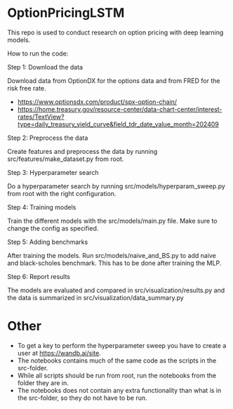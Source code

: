 # OptionPricingLSTM
This repo is used to conduct research on option pricing with deep learning models.

How to run the code:

Step 1: Download the data

Download data from OptionDX for the options data and from FRED for the risk free rate.
- https://www.optionsdx.com/product/spx-option-chain/
- https://home.treasury.gov/resource-center/data-chart-center/interest-rates/TextView?type=daily_treasury_yield_curve&field_tdr_date_value_month=202409

Step 2: Preprocess the data

Create features and preprocess the data by running src/features/make_dataset.py from root.

Step 3: Hyperparameter search

Do a hyperparameter search by running src/models/hyperparam_sweep.py from root with the right configuration.

Step 4: Training models

Train the different models with the src/models/main.py file. Make sure to change the config as specified.

Step 5: Adding benchmarks

After training the models. Run src/models/naive_and_BS.py to add naive and black-scholes benchmark. This has to be done after training the MLP.

Step 6: Report results 

The models are evaluated and compared in src/visualization/results.py and the data is summarized in src/visualization/data_summary.py


# Other

- To get a key to perform the hyperparameter sweep you have to create a user at https://wandb.ai/site.
- The notebooks contains much of the same code as the scripts in the src-folder.
- While all scripts should be run from root, run the notebooks from the folder they are in.
- The notebooks does not contain any extra functionality than what is in the src-folder, so they do not have to be run.
